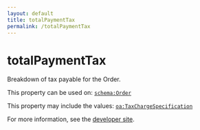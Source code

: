 ```yaml
---
layout: default
title: totalPaymentTax
permalink: /totalPaymentTax
---
```


# totalPaymentTax
Breakdown of tax payable for the Order.

This property can be used on: [`schema:Order`](https://schema.org/Order)

This property may include the values: [`oa:TaxChargeSpecification`](https://openactive.io/TaxChargeSpecification)

For more information, see the [developer site](https://developer.openactive.io/data-model/types/).